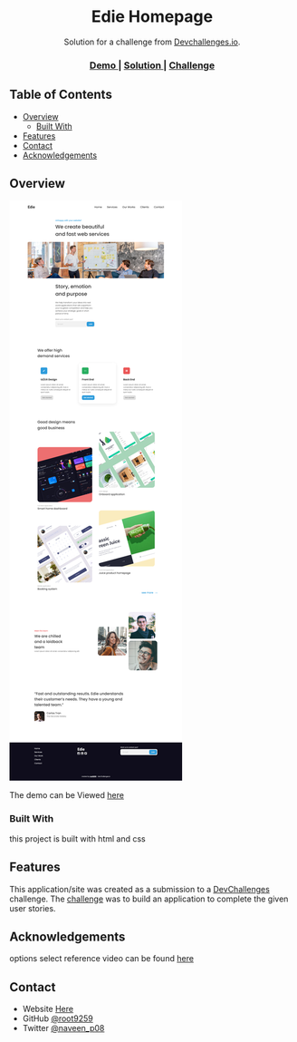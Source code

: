 <!-- Please update value in the {}  -->

<h1 align="center">Edie Homepage</h1>

<div align="center">
   Solution for a challenge from  <a href="http://devchallenges.io" target="_blank">Devchallenges.io</a>.
</div>

<div align="center">
  <h3>
    <a href="https://{your-demo-link.your-domain}">
      Demo
    </a>
    <span> | </span>
    <a href="https://github.com/root9259/edie-homepage">
      Solution
    </a>
    <span> | </span>
    <a href="https://devchallenges.io/challenges/xobQBuf8zWWmiYMIAZe0">
      Challenge
    </a>
  </h3>
</div>

<!-- TABLE OF CONTENTS -->

## Table of Contents

- [Overview](#overview)
    - [Built With](#built-with)
- [Features](#features)
- [Contact](#contact)
- [Acknowledgements](#acknowledgements)

<!-- OVERVIEW -->

## Overview

![screenshot](edie-homepage.png)

The demo can be Viewed [here]()

[//]: # (- Where can I see your demo?)

[//]: # (- What was your experience?)

[//]: # (- What have you learned/improved?)

[//]: # (- Your wisdom? :&#41;)

### Built With

<!-- This section should list any major frameworks that you built your project using. Here are a few examples.-->

this project is built with html and css

## Features

<!-- List the features of your application or follow the template. Don't share the figma file here :) -->

This application/site was created as a submission to a [DevChallenges](https://devchallenges.io/challenges) challenge.
The [challenge](https://devchallenges.io/challenges/xobQBuf8zWWmiYMIAZe0) was to build an application to complete the
given user stories.



## Acknowledgements

<!-- This section should list any articles or add-ons/plugins that helps you to complete the project. This is optional but it will help you in the future. For example -->

options select reference video can be found [here](https://www.youtube.com/watch?v=Mxw6W4MR0oU)

## Contact

- Website [Here](https://develop-naveen.netlify.app/)
- GitHub [@root9259](https://github.com/root9259)
- Twitter [@naveen_p08](https://twitter.com/naveen_p08)
